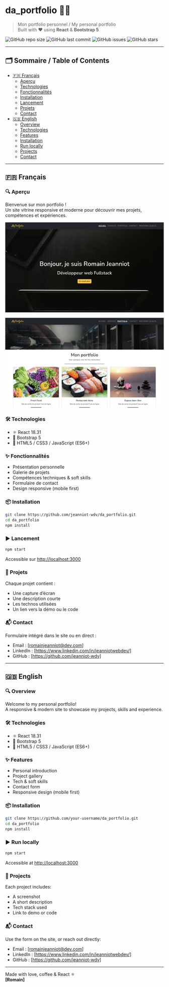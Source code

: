 # da_portfolio 🚀✨

> Mon portfolio personnel / My personal portfolio  
> Built with ❤️ using **React** & **Bootstrap 5**

![GitHub repo size](https://img.shields.io/github/repo-size/jeanniot-wdv/da_portfolio)
![GitHub last commit](https://img.shields.io/github/last-commit/jeanniot-wdv/da_portfolio)
![GitHub issues](https://img.shields.io/github/issues/jeanniot-wdv/da_portfolio)
![GitHub stars](https://img.shields.io/github/stars/jeanniot-wdv/da_portfolio?style=social)

---

## 🗂 Sommaire / Table of Contents

- [🇫🇷 Français](#-français)
  - [Aperçu](#aperçu)
  - [Technologies](#technologies)
  - [Fonctionnalités](#fonctionnalités)
  - [Installation](#installation)
  - [Lancement](#lancement)
  - [Projets](#projets)
  - [Contact](#contact)
- [🇬🇧 English](#-english)
  - [Overview](#overview)
  - [Technologies](#technologies-1)
  - [Features](#features)
  - [Installation](#installation-1)
  - [Run locally](#run-locally)
  - [Projects](#projects)
  - [Contact](#contact-1)

---

## 🇫🇷 Français

### 🔍 Aperçu

Bienvenue sur mon portfolio !  
Un site vitrine responsive et moderne pour découvrir mes projets, compétences et expériences.

![Home Screenshot](./public/images/screenshots/screenshot1.png)

![Projects Screenshot](./public/images/screenshots/screenshot2.png)

### 🛠️ Technologies

- ⚛️ React 18.31
- 🎨 Bootstrap 5
- 🧠 HTML5 / CSS3 / JavaScript (ES6+)

### ✨ Fonctionnalités

- Présentation personnelle
- Galerie de projets
- Compétences techniques & soft skills
- Formulaire de contact
- Design responsive (mobile first)

### 📦 Installation

```bash
git clone https://github.com/jeanniot-wdv/da_portfolio.git
cd da_portfolio
npm install
```

### ▶️ Lancement

```bash
npm start
```

Accessible sur [http://localhost:3000](http://localhost:3000)

### 🧩 Projets

Chaque projet contient :
- Une capture d’écran
- Une description courte
- Les technos utilisées
- Un lien vers la démo ou le code

### 📬 Contact

Formulaire intégré dans le site ou en direct :

- Email : [romainjeanniot@dev.com]
- LinkedIn : [https://www.linkedin.com/in/jeanniotwebdev/]
- GitHub : [https://github.com/jeanniot-wdv]

---

## 🇬🇧 English

### 🔍 Overview

Welcome to my personal portfolio!  
A responsive & modern site to showcase my projects, skills and experience.

### 🛠️ Technologies

- ⚛️ React 18.31
- 🎨 Bootstrap 5
- 🧠 HTML5 / CSS3 / JavaScript (ES6+)

### ✨ Features

- Personal introduction
- Project gallery
- Tech & soft skills
- Contact form
- Responsive design (mobile first)

### 📦 Installation

```bash
git clone https://github.com/your-username/da_portfolio.git
cd da_portfolio
npm install
```

### ▶️ Run locally

```bash
npm start
```

Accessible at [http://localhost:3000](http://localhost:3000)

### 🧩 Projects

Each project includes:
- A screenshot
- A short description
- Tech stack used
- Link to demo or code

### 📬 Contact

Use the form on the site, or reach out directly:

- Email : [romainjeanniot@dev.com]
- LinkedIn : [https://www.linkedin.com/in/jeanniotwebdev/]
- GitHub : [https://github.com/jeanniot-wdv]

---

Made with love, coffee & React ⚛️  
**[Romain]**
